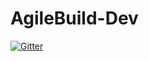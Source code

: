 # AgileBuild-Dev

[![Gitter](https://badges.gitter.im/Join%20Chat.svg)](https://gitter.im/stephenajacob/AgileBuild-Dev?utm_source=badge&utm_medium=badge&utm_campaign=pr-badge&utm_content=badge)